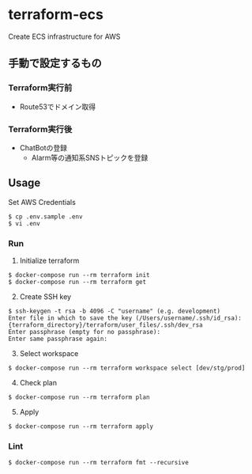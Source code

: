 # terraform-ecs
Create ECS infrastructure for AWS

## 手動で設定するもの
### Terraform実行前
- Route53でドメイン取得

### Terraform実行後
- ChatBotの登録
    - Alarm等の通知系SNSトピックを登録

## Usage
Set AWS Credentials
```
$ cp .env.sample .env
$ vi .env
```

### Run
1. Initialize terraform
```
$ docker-compose run --rm terraform init
$ docker-compose run --rm terraform get
```

2. Create SSH key
```
$ ssh-keygen -t rsa -b 4096 -C "username" (e.g. development)
Enter file in which to save the key (/Users/username/.ssh/id_rsa): {terraform_directory}/terraform/user_files/.ssh/dev_rsa
Enter passphrase (empty for no passphrase):
Enter same passphrase again:
```

3. Select workspace
```
$ docker-compose run --rm terraform workspace select [dev/stg/prod]
```

4. Check plan
```
$ docker-compose run --rm terraform plan
```

5. Apply
```
$ docker-compose run --rm terraform apply
```

### Lint
```
$ docker-compose run --rm terraform fmt --recursive
```
